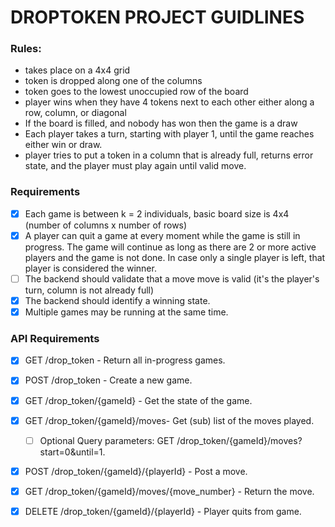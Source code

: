 # DROPTOKEN PROJECT GUIDLINES

### Rules:
- takes place on a 4x4 grid
- token is dropped along one of the columns
- token goes to the lowest unoccupied row of the board
- player wins when they have 4 tokens next to each other either along a row, column, or diagonal
- If the board is filled, and nobody has won then the game is a draw
- Each player takes a turn, starting with player 1, until the game reaches either win or draw.
- player tries to put a token in a column that is already full, returns error state, and the player must play again until valid move.


### Requirements

- [X] Each game is between k = 2 individuals, basic board size is 4x4 (number of columns x number of rows)
- [X] A player can quit a game at every moment while the game is still in progress. The game will continue as long as there are 2 or more active players and the game is not done. In case only a single player is left, that player is considered the winner.
- [ ] The backend should validate that a move move is valid (it's the player's turn, column is not already full)
- [X] The backend should identify a winning state.
- [X] Multiple games may be running at the same time.

### API Requirements

- [X] GET /drop_token - Return all in-progress games.
- [X] POST /drop_token - Create a new game.
- [X] GET /drop_token/{gameId} - Get the state of the game.
- [X] GET /drop_token/{gameId}/moves- Get (sub) list of the moves played.
    - [ ] Optional Query parameters: GET /drop_token/{gameId}/moves?start=0&until=1.
- [X] POST /drop_token/{gameId}/{playerId} - Post a move.
- [X] GET /drop_token/{gameId}/moves/{move_number} - Return the move.
- [X] DELETE /drop_token/{gameId}/{playerId} - Player quits from game.


